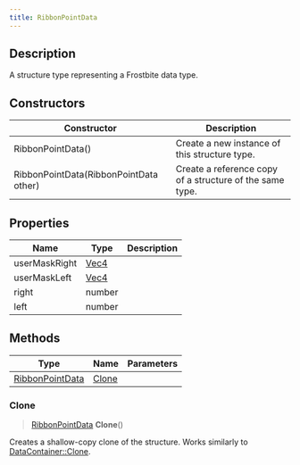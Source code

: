 ```yaml
---
title: RibbonPointData
---
```

## Description

A structure type representing a Frostbite data type.

## Constructors

| Constructor                            | Description                                              |
| -------------------------------------- | -------------------------------------------------------- |
| RibbonPointData()                      | Create a new instance of this structure type.            |
| RibbonPointData(RibbonPointData other) | Create a reference copy of a structure of the same type. |

## Properties

| Name          | Type                              | Description |
| ------------- | --------------------------------- | ----------- |
| userMaskRight | [Vec4](/vext/ref/shared/class/vec4) |             |
| userMaskLeft  | [Vec4](/vext/ref/shared/class/vec4) |             |
| right         | number                            |             |
| left          | number                            |             |

## Methods

| Type                               | Name            | Parameters |
| ---------------------------------- | --------------- | ---------- |
| [RibbonPointData](/vext/ref/fb/ribbonpointdata/) | [Clone](#clone) |            |

### Clone

> [RibbonPointData](/vext/ref/fb/ribbonpointdata/) **Clone**()

Creates a shallow-copy clone of the structure. Works similarly to [DataContainer::Clone](/vext/ref/shared/class/datacontainer#clone).

